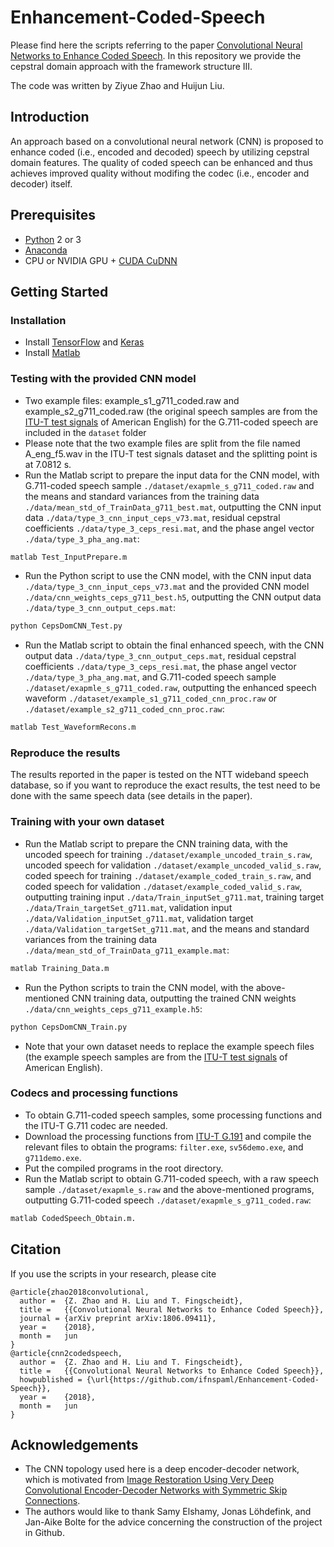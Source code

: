 # Enhancement-Coded-Speech

Please find here the scripts referring to the paper [Convolutional Neural Networks to Enhance Coded Speech](https://arxiv.org/abs/1806.09411). In this repository we provide the cepstral domain approach with the framework structure III. 

The code was written by Ziyue Zhao and Huijun Liu. 

## Introduction

An approach based on a convolutional neural network (CNN) is proposed to enhance coded (i.e., encoded and decoded) speech by utilizing cepstral domain features. The quality of coded speech can be enhanced and thus achieves improved quality without modifing the codec (i.e., encoder and decoder) itself.

## Prerequisites

- [Python](https://www.python.org/) 2 or 3
- [Anaconda](https://anaconda.org/anaconda/python)
- CPU or NVIDIA GPU + [CUDA CuDNN](https://developer.nvidia.com/cudnn)

## Getting Started

### Installation

- Install [TensorFlow](https://www.tensorflow.org/) and [Keras](https://www.tensorflow.org/)
- Install [Matlab](https://www.mathworks.com/)

### Testing with the provided CNN model

- Two example files: example_s1_g711_coded.raw and example_s2_g711_coded.raw (the original speech samples are from the [ITU-T test signals](https://www.itu.int/net/itu-t/sigdb/genaudio/AudioForm-g.aspx?val=1000050) of American English) for the G.711-coded speech are included in the `dataset` folder
- Please note that the two example files are split from the file named A_eng_f5.wav in the ITU-T test signals dataset and the splitting point is at 7.0812 s.
- Run the Matlab script to prepare the input data for the CNN model, with G.711-coded speech sample `./dataset/exapmle_s_g711_coded.raw` and the means and standard variances from the training data `./data/mean_std_of_TrainData_g711_best.mat`, outputting the CNN input data `./data/type_3_cnn_input_ceps_v73.mat`, residual cepstral coefficients `./data/type_3_ceps_resi.mat`, and the phase angel vector `./data/type_3_pha_ang.mat`:
```bash
matlab Test_InputPrepare.m
```
- Run the Python script to use the CNN model, with the CNN input data `./data/type_3_cnn_input_ceps_v73.mat` and the provided CNN model `./data/cnn_weights_ceps_g711_best.h5`, outputting the CNN output data `./data/type_3_cnn_output_ceps.mat`:
```bash
python CepsDomCNN_Test.py
```
- Run the Matlab script to obtain the final enhanced speech, with the CNN output data `./data/type_3_cnn_output_ceps.mat`, residual cepstral coefficients `./data/type_3_ceps_resi.mat`, the phase angel vector `./data/type_3_pha_ang.mat`, and G.711-coded speech sample `./dataset/exapmle_s_g711_coded.raw`, outputting the enhanced speech waveform `./dataset/example_s1_g711_coded_cnn_proc.raw` or `./dataset/example_s2_g711_coded_cnn_proc.raw`:
```bash
matlab Test_WaveformRecons.m
```
### Reproduce the results

The results reported in the paper is tested on the NTT wideband speech database, so if you want to reproduce the exact results, the test need to be done with the same speech data (see details in the paper). 

### Training with your own dataset

- Run the Matlab script to prepare the CNN training data, with the uncoded speech for training `./dataset/example_uncoded_train_s.raw`, uncoded speech for validation `./dataset/example_uncoded_valid_s.raw`, coded speech for training `./dataset/example_coded_train_s.raw`, and coded speech for validation `./dataset/example_coded_valid_s.raw`, outputting training input `./data/Train_inputSet_g711.mat`, training target `./data/Train_targetSet_g711.mat`,  validation input `./data/Validation_inputSet_g711.mat`, validation target `./data/Validation_targetSet_g711.mat`, and the means and standard variances from the training data `./data/mean_std_of_TrainData_g711_example.mat`:
```bash
matlab Training_Data.m
```
- Run the Python scripts to train the CNN model, with the above-mentioned CNN training data, outputting the trained CNN weights `./data/cnn_weights_ceps_g711_example.h5`:
```bash
python CepsDomCNN_Train.py
```
- Note that your own dataset needs to replace the example speech files (the example speech samples are from the [ITU-T test signals](https://www.itu.int/net/itu-t/sigdb/genaudio/AudioForm-g.aspx?val=1000050) of American English).

### Codecs and processing functions

- To obtain G.711-coded speech samples, some processing functions and the ITU-T G.711 codec are needed.
- Download the processing functions from [ITU-T G.191](https://www.itu.int/rec/T-REC-G.191-201003-I) and compile the relevant files to obtain the programs: `filter.exe`, `sv56demo.exe`, and `g711demo.exe`.
- Put the compiled programs in the root directory.
- Run the Matlab script to obtain G.711-coded speech, with a raw speech sample `./dataset/exapmle_s.raw` and the above-mentioned programs, outputting G.711-coded speech `./dataset/exapmle_s_g711_coded.raw`:
```bash
matlab CodedSpeech_Obtain.m.
```

## Citation

If you use the scripts in your research, please cite

```
@article{zhao2018convolutional,
  author =  {Z. Zhao and H. Liu and T. Fingscheidt},
  title =   {{Convolutional Neural Networks to Enhance Coded Speech}},
  journal = {arXiv preprint arXiv:1806.09411},
  year =    {2018},
  month =   jun
}
@article{cnn2codedspeech,
  author =  {Z. Zhao and H. Liu and T. Fingscheidt},
  title =   {{Convolutional Neural Networks to Enhance Coded Speech}},
  howpublished = {\url{https://github.com/ifnspaml/Enhancement-Coded-Speech}},
  year =    {2018},
  month =   jun
}
```

## Acknowledgements
- The CNN topology used here is a deep encoder-decoder network, which is motivated from [Image Restoration Using Very Deep Convolutional Encoder-Decoder Networks with Symmetric Skip Connections](https://arxiv.org/abs/1603.09056).
- The authors would like to thank Samy Elshamy, Jonas Löhdefink, and Jan-Aike Bolte for the advice concerning the construction of the project in Github.
